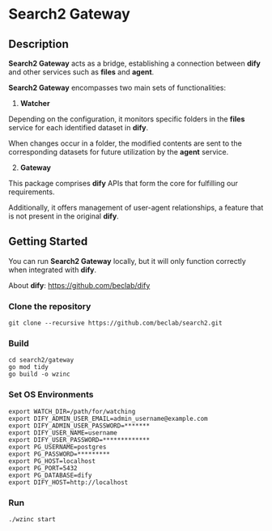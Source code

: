 # __**Search2 Gateway**__
## Description
**Search2 Gateway** acts as a bridge, establishing a connection between **dify** and other services such as **files** and **agent**.

**Search2 Gateway** encompasses two main sets of functionalities:
1. **Watcher**

Depending on the configuration, it monitors specific folders in the **files** service for each identified dataset in **dify**.

When changes occur in a folder, the modified contents are sent to the corresponding datasets for future utilization by the **agent** service.

2. **Gateway**

This package comprises **dify** APIs that form the core for fulfilling our requirements.

Additionally, it offers management of user-agent relationships, a feature that is not present in the original **dify**.

## Getting Started
You can run **Search2 Gateway** locally, but it will only function correctly when integrated with **dify**.

About **dify**: https://github.com/beclab/dify

### Clone the repository
```shell
git clone --recursive https://github.com/beclab/search2.git
```
### Build
```shell
cd search2/gateway
go mod tidy
go build -o wzinc
```
### Set OS Environments
```shell
export WATCH_DIR=/path/for/watching
export DIFY_ADMIN_USER_EMAIL=admin_username@example.com
export DIFY_ADMIN_USER_PASSWORD=*******
export DIFY_USER_NAME=username
export DIFY_USER_PASSWORD=*************
export PG_USERNAME=postgres
export PG_PASSWORD=*********
export PG_HOST=localhost
export PG_PORT=5432
export PG_DATABASE=dify
export DIFY_HOST=http://localhost
```
### Run
```shell
./wzinc start
```